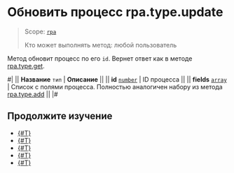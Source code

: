 # Обновить процесс rpa.type.update

> Scope: [`rpa`](../../../scopes/permissions.md)
>
> Кто может выполнять метод: любой пользователь

Метод обновит процесс по его `id`. Вернет ответ как в методе [rpa.type.get](./rpa-type-get.md).

#|
|| **Название**
`тип` | **Описание** ||
|| **id** 
[`number`](../../../data-types.md) | ID процесса ||
|| **fields** 
[`array`](../../../data-types.md) | Список с полями процесса. Полностью аналогичен набору из метода [rpa.type.add](./rpa-type-add.md) ||
|#

## Продолжите изучение 

- [{#T}](./index.md)
- [{#T}](./rpa-type-add.md)
- [{#T}](./rpa-type-get.md)
- [{#T}](./rpa-type-list.md)
- [{#T}](./rpa-type-delete.md)
